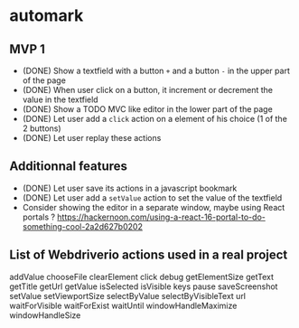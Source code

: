 # automark

## MVP 1 

- (DONE) Show a textfield with a button `+` and a button `-` in the upper part of the page
- (DONE) When user click on a button, it increment or decrement the value in the textfield
- (DONE) Show a TODO MVC like editor in the lower part of the page
- (DONE) Let user add a `click` action on a element of his choice (1 of the 2 buttons)
- (DONE) Let user replay these actions

## Additionnal features

- (DONE) Let user save its actions in a javascript bookmark
- (DONE) Let user add a `setValue` action to set the value of the textfield
- Consider showing the editor in a separate window, maybe using React portals ? https://hackernoon.com/using-a-react-16-portal-to-do-something-cool-2a2d627b0202


## List of Webdriverio actions used in a real project

addValue
chooseFile
clearElement
click
debug
getElementSize
getText
getTitle
getUrl
getValue
isSelected
isVisible
keys
pause
saveScreenshot
setValue
setViewportSize
selectByValue
selectByVisibleText
url
waitForVisible
waitForExist
waitUntil
windowHandleMaximize
windowHandleSize



